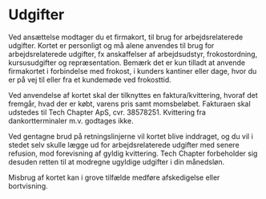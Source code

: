# Udgifter

Ved ansættelse modtager du et firmakort, til brug for arbejdsrelaterede udgifter. Kortet er personligt og må alene anvendes til brug for arbejdsrelaterede udgifter, fx anskaffelser af arbejdsudstyr, frokostordning, kursusudgifter og repræsentation. Bemærk det er kun tilladt at anvende firmakortet i forbindelse med frokost, i kunders kantiner eller dage, hvor du er på vej til eller fra et kundemøde ved frokosttid.

Ved anvendelse af kortet skal der tilknyttes en faktura/kvittering, hvoraf det fremgår, hvad der er købt, varens pris samt momsbeløbet. Fakturaen skal udstedes til Tech Chapter ApS, cvr. 38578251. Kvittering fra dankortterminaler m.v. godtages ikke.

Ved gentagne brud på retningslinjerne vil kortet blive inddraget, og du vil i stedet selv skulle lægge ud for arbejdsrelaterede udgifter med senere refusion, mod forevisning af gyldig kvittering. Tech Chapter forbeholder sig desuden retten til at modregne ugyldige udgifter i din månedsløn.

Misbrug af kortet kan i grove tilfælde medføre afskedigelse eller bortvisning.
